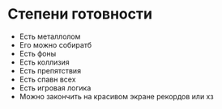 
Степени готовности
==================

- Есть металлолом
- Его можно собиратб
- Есть фоны
- Есть коллизия
- Есть препятствия
- Есть спавн всех
- Есть игровая логика
- Можно закончить на красивом экране рекордов или хз